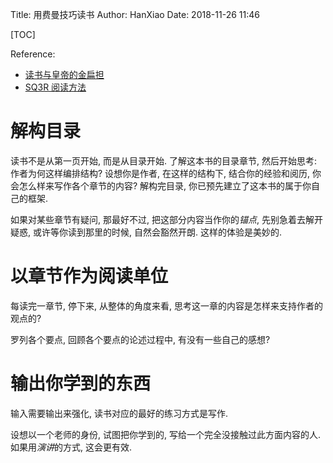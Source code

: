 Title: 用费曼技巧读书
Author: HanXiao
Date: 2018-11-26 11:46

[TOC]

Reference:

- [读书与皇帝的金扁担](https://www.jianshu.com/p/682872cc0fc8)
- [SQ3R 阅读方法](http://www.studygs.net/chinese/texred2.htm)

# 解构目录

读书不是从第一页开始, 而是从目录开始. 了解这本书的目录章节, 然后开始思考: 作者为何这样编排结构? 设想你是作者, 在这样的结构下, 结合你的经验和阅历, 你会怎么样来写作各个章节的内容? 解构完目录, 你已预先建立了这本书的属于你自己的框架.

如果对某些章节有疑问, 那最好不过, 把这部分内容当作你的*锚点*, 先别急着去解开疑惑, 或许等你读到那里的时候, 自然会豁然开朗. 这样的体验是美妙的.

# 以章节作为阅读单位

每读完一章节, 停下来, 从整体的角度来看, 思考这一章的内容是怎样来支持作者的观点的?

罗列各个要点, 回顾各个要点的论述过程中, 有没有一些自己的感想?

# 输出你学到的东西

输入需要输出来强化, 读书对应的最好的练习方式是写作.

设想以一个老师的身份, 试图把你学到的, 写给一个完全没接触过此方面内容的人. 如果用*演讲*的方式, 这会更有效.
